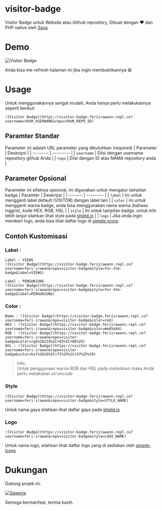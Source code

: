 # visitor-badge

Visitor Badge untuk Website atau Github repository, Dibuat dengan ❤ dan PHP native oleh [Saya](https://github.com/feri-irawan)

# Demo

![Visitor Badge](https://visitor-badge.feriirawann.repl.co?username=feri-irawan&repo=visitor-badge&style=for-the-badge)

Anda bisa me-refresh halaman ini jika ingin membuktikannya 😄

# Usage

Untuk menggunakannya sangat mudah, Anda hanya perlu melakukannya seperti berikut:

```
![Visitor Badge](https://visitor-badge.feriirawann.repl.co?username=YOUR_USERNAME&repo=YOUR_REPO_ID)
```

## Paramter Standar

Parameter ini adalah URL parameter yang dibutuhkan (required)
| Parameter | Deskripsi |
| :-------: | --------- |
| `username` | Diisi dengan username repository github Anda |
| `repo` | Diisi dengan ID atau NAMA repository anda |

## Parameter Opsional

Parameter ini sifatnya opsional, ini digunakan untuk mengatur tampilan badge
| Paramter | Deskripsi |
| :------: | --------- |
| `label` | Ini untuk mengganti label default (VISITOR) dengan label lain |
| `color` | Ini untuk mengganti warna badge, anda bisa menggunakan nama warna (bahasa inggris), kode HEX, RGB, HSL |
| `style` | Ini untuk tampilan badge, untuk info lebih lanjut silahkan lihat style pada [shield.io](https://shield.io) |
| `logo` | Jika anda ingin memberi logo, anda bisa lihat daftar logo di [simple-icons](https://github.com/simple-icons/simple-icons/blob/develop/slugs.md)

## Contoh Kustomisasi

### Label :

```
Label : VIEWS
![Visitor Badge](https://visitor-badge.feriirawann.repl.co?username=feri-irawan&repo=visitor-badge&style=for-the-badge&label=VIEWS)

Label : PENGUNJUNG
![Visitor Badge](https://visitor-badge.feriirawann.repl.co?username=feri-irawan&repo=visitor-badge&style=for-the-badge&label=PENGUNJUNG)
```

### Color :

```
Name : ![Visitor Badge](https://visitor-badge.feriirawann.repl.co?username=feri-irawan&repo=visitor-badge&color=red)
HEX : ![Visitor Badge](https://visitor-badge.feriirawann.repl.co?username=feri-irawan&repo=visitor-badge&color=#e05d44)
RGB : ![Visitor Badge](https://visitor-badge.feriirawann.repl.co?username=feri-irawan&repo=visitor-badge&color=rgb%28224%2C+93%2C+68%29)
HSL : ![Visitor Badge](https://visitor-badge.feriirawann.repl.co?username=feri-irawan&repo=visitor-badge&color=hsl%2810%2C+72%25%2C+57%25%29)
```

> Info: <br />
> Untuk penggunaan warna RGB dan HSL pada _markdown_ maka Anda perlu melakukan _url encode_

### Style

```
![Visitor Badge](https://visitor-badge.feriirawann.repl.co?username=feri-irawan&repo=visitor-badge&style=STYLE_NAME)
```

Untuk nama gaya silahkan lihat daftar gaya pada [shield.io](https://shield.io)

### Logo

```
![Visitor Badge](https://visitor-badge.feriirawann.repl.co?username=feri-irawan&repo=visitor-badge&style=LOGO_NAME)
```

Untuk nama logo, silahkan lihat daftar logo yang di sediakan oleh [simple-icons](https://github.com/simple-icons/simple-icons/blob/develop/slugs.md)

# Dukungan

Dukung projek ini.

[![Saweria](https://img.shields.io/badge/-SAWERIA-orange?style=for-the-badge)](https://saweria.co/feriirawans)

Semoga bermanfaat, terima kasih.
